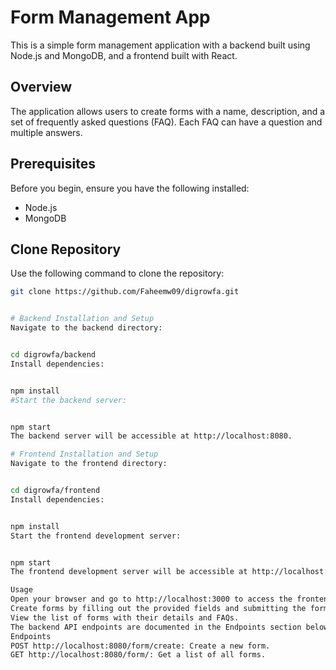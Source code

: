 # Form Management App

This is a simple form management application with a backend built using Node.js and MongoDB, and a frontend built with React.

## Overview

The application allows users to create forms with a name, description, and a set of frequently asked questions (FAQ). Each FAQ can have a question and multiple answers.

## Prerequisites

Before you begin, ensure you have the following installed:

- Node.js
- MongoDB

## Clone Repository

Use the following command to clone the repository:

```bash
git clone https://github.com/Faheemw09/digrowfa.git


# Backend Installation and Setup
Navigate to the backend directory:


cd digrowfa/backend
Install dependencies:


npm install
#Start the backend server:


npm start
The backend server will be accessible at http://localhost:8080.

# Frontend Installation and Setup
Navigate to the frontend directory:


cd digrowfa/frontend
Install dependencies:


npm install
Start the frontend development server:


npm start
The frontend development server will be accessible at http://localhost:3000.

Usage
Open your browser and go to http://localhost:3000 to access the frontend.
Create forms by filling out the provided fields and submitting the form.
View the list of forms with their details and FAQs.
The backend API endpoints are documented in the Endpoints section below.
Endpoints
POST http://localhost:8080/form/create: Create a new form.
GET http://localhost:8080/form/: Get a list of all forms.

